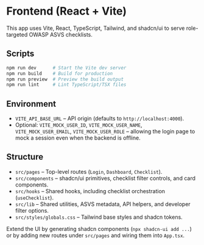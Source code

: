 # Frontend (React + Vite)

This app uses Vite, React, TypeScript, Tailwind, and shadcn/ui to serve role-targeted OWASP ASVS checklists.

## Scripts

```bash
npm run dev      # Start the Vite dev server
npm run build    # Build for production
npm run preview  # Preview the build output
npm run lint     # Lint TypeScript/TSX files
```

## Environment

- `VITE_API_BASE_URL` – API origin (defaults to `http://localhost:4000`).
- Optional: `VITE_MOCK_USER_ID`, `VITE_MOCK_USER_NAME`, `VITE_MOCK_USER_EMAIL`, `VITE_MOCK_USER_ROLE` – allowing the login page to mock a session even when the backend is offline.

## Structure

- `src/pages` – Top-level routes (`Login`, `Dashboard`, `Checklist`).
- `src/components` – shadcn/ui primitives, checklist filter controls, and card components.
- `src/hooks` – Shared hooks, including checklist orchestration (`useChecklist`).
- `src/lib` – Shared utilities, ASVS metadata, API helpers, and developer filter options.
- `src/styles/globals.css` – Tailwind base styles and shadcn tokens.

Extend the UI by generating shadcn components (`npx shadcn-ui add ...`) or by adding new routes under `src/pages` and wiring them into `App.tsx`.
